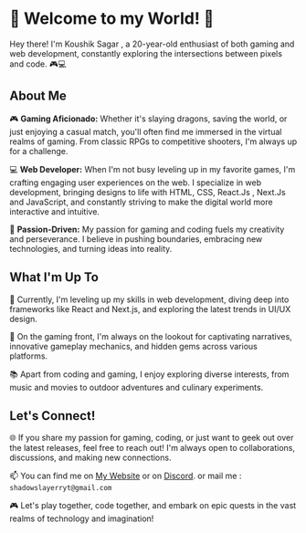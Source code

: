 # 👾 Welcome to my World! 👾

Hey there! I'm Koushik Sagar , a 20-year-old enthusiast of both gaming and web development, constantly exploring the intersections between pixels and code. 🎮💻

## About Me

🎮 **Gaming Aficionado:** Whether it's slaying dragons, saving the world, or just enjoying a casual match, you'll often find me immersed in the virtual realms of gaming. From classic RPGs to competitive shooters, I'm always up for a challenge.

💻 **Web Developer:** When I'm not busy leveling up in my favorite games, I'm crafting engaging user experiences on the web. I specialize in web development, bringing designs to life with HTML, CSS, React.Js , Next.Js and JavaScript, and constantly striving to make the digital world more interactive and intuitive.

🌟 **Passion-Driven:** My passion for gaming and coding fuels my creativity and perseverance. I believe in pushing boundaries, embracing new technologies, and turning ideas into reality.

## What I'm Up To

🚀 Currently, I'm leveling up my skills in web development, diving deep into frameworks like React and Next.js, and exploring the latest trends in UI/UX design.

🎨 On the gaming front, I'm always on the lookout for captivating narratives, innovative gameplay mechanics, and hidden gems across various platforms.

📚 Apart from coding and gaming, I enjoy exploring diverse interests, from music and movies to outdoor adventures and culinary experiments.

## Let's Connect!

🌐 If you share my passion for gaming, coding, or just want to geek out over the latest releases, feel free to reach out! I'm always open to collaborations, discussions, and making new connections.

📫 You can find me on [My Website](https://koushiksagar.framer.website/)
                 or on [Discord](https://discordapp.com/users/1012026647978975245).
                    or mail me : ``shadowslayerryt@gmail.com``

🎮 Let's play together, code together, and embark on epic quests in the vast realms of technology and imagination! 

